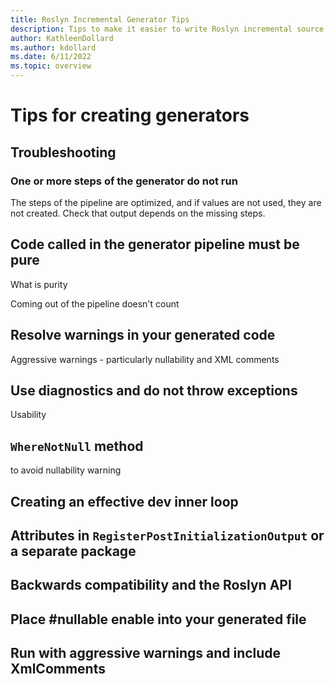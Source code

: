 ```yaml
---
title: Roslyn Incremental Generator Tips
description: Tips to make it easier to write Roslyn incremental source generators.
author: KathleenDollard
ms.author: kdollard
ms.date: 6/11/2022 
ms.topic: overview
---
```

# Tips for creating generators

## Troubleshooting

### One or more steps of the generator do not run

The steps of the pipeline are optimized, and if values are not used, they are not created. Check that output depends on the missing steps.


## Code called in the generator pipeline must be pure

What is purity

Coming out of the pipeline doesn't count

## Resolve warnings in your generated code

Aggressive warnings - particularly nullability and XML comments

## Use diagnostics and do not throw exceptions

Usability

## `WhereNotNull` method

to avoid nullability warning

## Creating an effective dev inner loop

## Attributes in `RegisterPostInitializationOutput` or a separate package

## Backwards compatibility and the Roslyn API

## Place #nullable enable into your generated file

## Run with aggressive warnings and include XmlComments